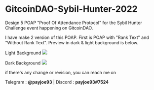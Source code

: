 # GitcoinDAO-Sybil-Hunter-2022
Design 5 POAP "Proof Of Attendance Protocol" for the Sybil Hunter Challenge event happening on GitcoinDAO.

I have make 2 version of this POAP. First is POAP with "Rank Text" and "Without Rank Text". Preview in dark & light background is below.


Light Background
<img src="https://i.imgur.com/mhnI2vU.png"/>

Dark Background
<img src="https://i.imgur.com/YxPeacd.png"/>

if there's any change or revision, you can reach me on

Telegram : <b>@payjoe93</b> | Discord : <b>payjoe93#7524</b>
